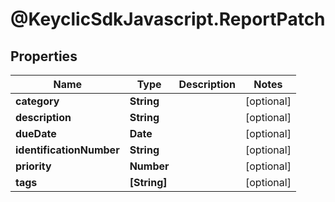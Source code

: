 # @KeyclicSdkJavascript.ReportPatch

## Properties
Name | Type | Description | Notes
------------ | ------------- | ------------- | -------------
**category** | **String** |  | [optional] 
**description** | **String** |  | [optional] 
**dueDate** | **Date** |  | [optional] 
**identificationNumber** | **String** |  | [optional] 
**priority** | **Number** |  | [optional] 
**tags** | **[String]** |  | [optional] 


